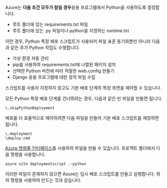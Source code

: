 Azure는 **다음 조건 모두가 참일 경우**응용 프로그램에서 Python을 사용하도록 결정합니다.

* 루트 폴더에 있는 requirements.txt 파일
* 루트 폴더에 있는 .py 파일이나 python을 지정하는 runtime.txt

이런 경우, Python 특정 배포 스크립트가 사용되어 파일 표준 동기화뿐만 아니라 다음과 같은 추가 Python 작업도 수행합니다.

* 가상 환경 자동 관리
* pip를 사용하여 requirements.txt에 나열된 패키지 설치
* 선택한 Python 버전에 따라 적절한 web.config 만들기
* Django 응용 프로그램에 대한 정적 파일 수집

스크립트를 사용자 지정하지 않고도 기본 배포 단계의 특정 측면을 제어할 수 있습니다.

모든 Python 특정 배포 단계를 건너뛰려는 경우, 다음과 같은 빈 파일을 만들면 됩니다.

    \.skipPythonDeployment

배포를 더 효율적으로 제어하려면 다음 파일을 만들어 기본 배포 스크립트를 재정하면 됩니다.

    \.deployment
    \deploy.cmd

[Azure 명령줄 인터페이스][Azure command-line interface]를 사용하여 파일을 만들 수 있습니다.  프로젝트 폴더에서 다음 명령을 사용합니다.

    azure site deploymentscript --python

이러한 파일이 존재하지 않으면 Azure는 임시 배포 스크립트를 만들고 실행합니다.  위의 명령을 사용하여 만드는 것과 같습니다.

[Azure command-line interface]: http://azure.microsoft.com/downloads/
